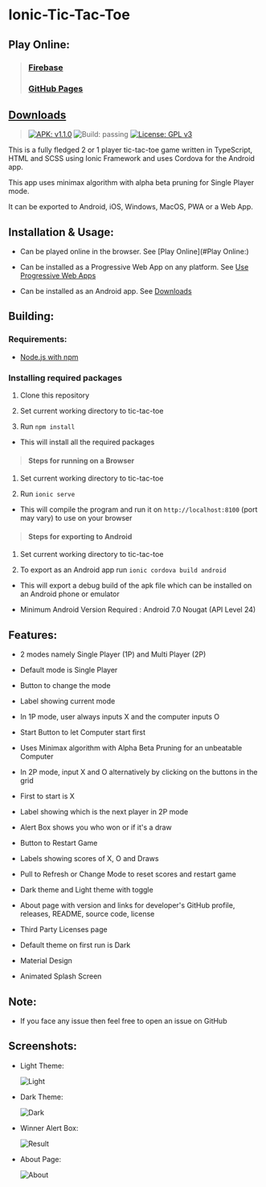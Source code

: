 # Ionic-Tic-Tac-Toe

## Play Online:

>### [Firebase](https://tic-tac-toe-vs2002.web.app/)
>
>### [GitHub Pages](https://varuns2002.github.io/Ionic-Tic-Tac-Toe/)

## [Downloads](https://github.com/VarunS2002/Ionic-Tic-Tac-Toe/releases)
>[![APK: v1.1.0](https://img.shields.io/badge/APK-v1.1.0-brightgreen)](https://github.com/VarunS2002/Ionic-Tic-Tac-Toe/releases/download/1.1.0/Tic-Tac-Toe-1.1.0.apk)
![Build: passing](https://img.shields.io/badge/build-passing-brightgreen)
>[![License: GPL v3](https://img.shields.io/badge/License-GPLv3-blue.svg)](https://www.gnu.org/licenses/gpl-3.0)

This is a fully fledged 2 or 1 player tic-tac-toe game written in TypeScript, HTML and SCSS using Ionic Framework and uses Cordova for the Android app.

This app uses minimax algorithm with alpha beta pruning for Single Player mode.

It can be exported to Android, iOS, Windows, MacOS, PWA or a Web App.

## Installation & Usage:

- Can be played online in the browser. See [Play Online](#Play Online:)

- Can be installed as a Progressive Web App on any platform. See [Use Progressive Web Apps](https://support.google.com/chrome/answer/9658361?co=GENIE.Platform%3DAndroid&hl=en)

- Can be installed as an Android app. See [Downloads](https://github.com/VarunS2002/Ionic-Tic-Tac-Toe/releases)

## Building:

### Requirements:

- [Node.js with npm](https://nodejs.org/en/download/)

### Installing required packages

1. Clone this repository

2. Set current working directory to tic-tac-toe

3. Run `npm install`

-  This will install all the required packages

>#### Steps for running on a Browser

1. Set current working directory to tic-tac-toe

2. Run `ionic serve`  

- This will compile the program and run it on `http://localhost:8100` (port may vary) to use on your browser

>#### Steps for exporting to Android

1. Set current working directory to tic-tac-toe

2. To export as an Android app run `ionic cordova build android`

- This will export a debug build of the apk file which can be installed on an Android phone or emulator  

-  Minimum Android Version Required : Android 7.0 Nougat (API Level 24)

## Features:

- 2 modes namely Single Player (1P) and Multi Player (2P)

- Default mode is Single Player

- Button to change the mode

- Label showing current mode

- In 1P mode, user always inputs X and the computer inputs O

- Start Button to let Computer start first 

- Uses Minimax algorithm with Alpha Beta Pruning for an unbeatable Computer

- In 2P mode, input X and O alternatively by clicking on the buttons in the grid

- First to start is X

- Label showing which is the next player in 2P mode

- Alert Box shows you who won or if it's a draw

- Button to Restart Game

- Labels showing scores of X, O and Draws

- Pull to Refresh or Change Mode to reset scores and restart game

- Dark theme and Light theme with toggle

- About page with version and links for developer's GitHub profile, releases, README, source code, license

- Third Party Licenses page

- Default theme on first run is Dark

- Material Design

- Animated Splash Screen

## Note:

- If you face any issue then feel free to open an issue on GitHub

## Screenshots:

- Light Theme:

    ![Light](https://i.imgur.com/C9GGYVl.png)

- Dark Theme:

    ![Dark](https://i.imgur.com/i8laiKh.png)

- Winner Alert Box:

    ![Result](https://i.imgur.com/JZwnsSI.png)

- About Page:

    ![About](https://i.imgur.com/9sw2YTQ.png)
